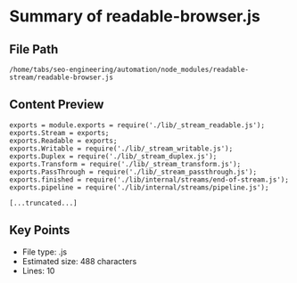 # Summary of readable-browser.js
  
## File Path
`/home/tabs/seo-engineering/automation/node_modules/readable-stream/readable-browser.js`

## Content Preview
```
exports = module.exports = require('./lib/_stream_readable.js');
exports.Stream = exports;
exports.Readable = exports;
exports.Writable = require('./lib/_stream_writable.js');
exports.Duplex = require('./lib/_stream_duplex.js');
exports.Transform = require('./lib/_stream_transform.js');
exports.PassThrough = require('./lib/_stream_passthrough.js');
exports.finished = require('./lib/internal/streams/end-of-stream.js');
exports.pipeline = require('./lib/internal/streams/pipeline.js');

[...truncated...]
```

## Key Points
- File type: .js
- Estimated size: 488 characters
- Lines: 10
